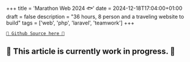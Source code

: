 +++
title = 'Marathon Web 2024 🐟'
date = 2024-12-18T17:04:00+01:00
draft = false
description = "36 hours, 8 person and a traveling website to build"
tags = ['web', 'php', 'laravel', 'teamwork']
+++

[`🐙 Github Source here 🐙`](https://github.com/RealColorDream/marathon-web)

## 🚧 This article is currently work in progress. 🚧